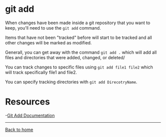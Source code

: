 # git add

When changes have been made inside a git repository that you want to keep, you'll need to use the `git add` command.

Items that have not been "tracked" before will start to be tracked and all other changes will be marked as modified.

Generall, you can get away with the command `git add .` which will add all files and directories that were added, changed, or deleted/

You can track changes to specific files using `git add file1 file2` which will track specifically file1 and file2.

You can specify tracking directories with `git add DirecotryName`.

# Resources

-[Git Add Documentation](https://git-scm.com/docs/gitadd-add)

---

[Back to home](../README.md)